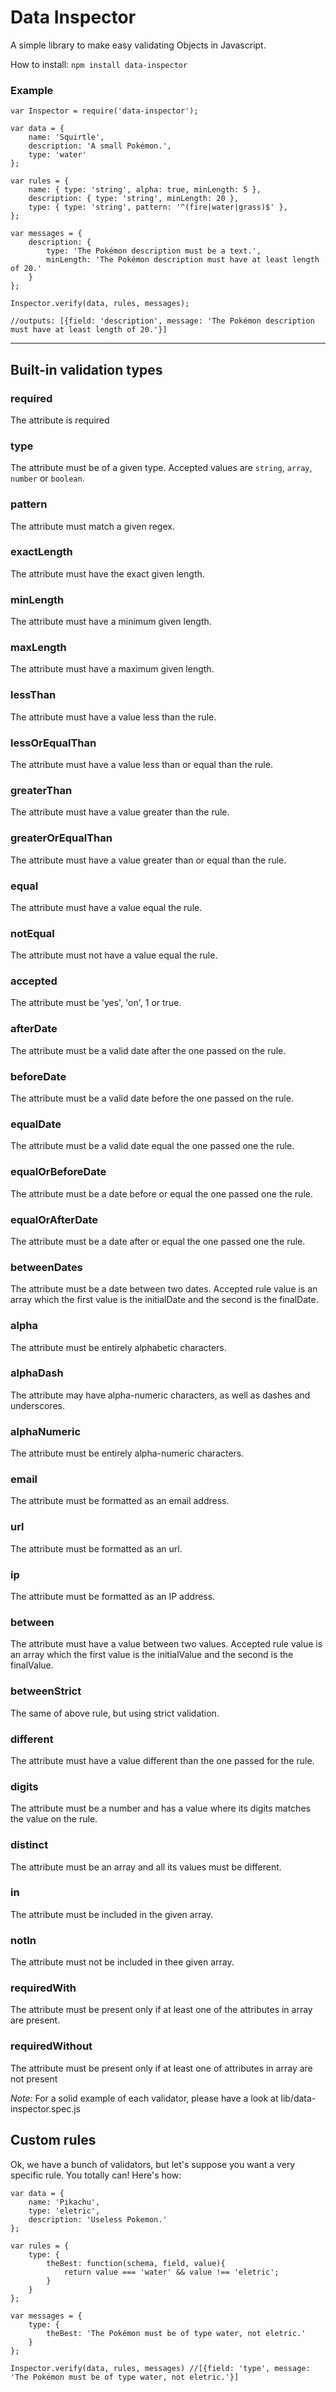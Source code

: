 # Data Inspector

A simple library to make easy validating Objects in Javascript.

How to install:
`npm install data-inspector`

### Example

```
var Inspector = require('data-inspector');

var data = {
	name: 'Squirtle',
	description: 'A small Pokémon.',
	type: 'water'
};

var rules = {
	name: { type: 'string', alpha: true, minLength: 5 },
	description: { type: 'string', minLength: 20 },
	type: { type: 'string', pattern: '^(fire|water|grass)$' },
};

var messages = {
	description: {
		type: 'The Pokémon description must be a text.',
		minLength: 'The Pokémon description must have at least length of 20.'
	}
};

Inspector.verify(data, rules, messages);

//outputs: [{field: 'description', message: 'The Pokémon description must have at least length of 20.'}]
```

* * *
## Built-in validation types

### required

The attribute is required

### type

The attribute must be of a given type. Accepted values are `string`, `array`, `number` or `boolean`.

### pattern

The attribute must match a given regex.

### exactLength

The attribute must have the exact given length.

### minLength

The attribute must have a minimum given length.

### maxLength

The attribute must have a maximum given length.

### lessThan

The attribute must have a value less than the rule.

### lessOrEqualThan

The attribute must have a value less than or equal than the rule.

### greaterThan

The attribute must have a value greater than the rule.

### greaterOrEqualThan

The attribute must have a value greater than or equal than the rule.

### equal

The attribute must have a value equal the rule.

### notEqual

The attribute must not have a value equal the rule.

### accepted

The attribute must be 'yes', 'on', 1 or true.

### afterDate

The attribute must be a valid date after the one passed on the rule.

### beforeDate

The attribute must be a valid date before the one passed on the rule.

### equalDate

The attribute must be a valid date equal the one passed one the rule.

### equalOrBeforeDate

The attribute must be a date before or equal the one passed one the rule.

### equalOrAfterDate

The attribute must be a date after or equal the one passed one the rule.

### betweenDates

The attribute must be a date between two dates. Accepted rule value is an array which the first value is the initialDate and the second is the finalDate.

### alpha

The attribute must be entirely alphabetic characters.

### alphaDash

The attribute may have alpha-numeric characters, as well as dashes and underscores.

### alphaNumeric

The attribute must be entirely alpha-numeric characters.

### email

The attribute must be formatted as an email address.

### url

The attribute must be formatted as an url.

### ip

The attribute must be formatted as an IP address.

### between

The attribute must have a value between two values. Accepted rule value is an array which the first value is the initialValue and the second is the finalValue.

### betweenStrict

The same of above rule, but using strict validation.

### different

The attribute must have a value different than the one passed for the rule.

### digits

The attribute must be a number and has a value where its digits matches the value on the rule.

### distinct

The attribute must be an array and all its values must be different.

### in

The attribute must be included in the given array.

### notIn

The attribute must not be included in thee given array.

### requiredWith

The attribute must be present only if at least one of the attributes in array are present.

### requiredWithout

The attribute must be present only if at least one of attributes in array are not present

*Note:* For a solid example of each validator, please have a look at lib/data-inspector.spec.js

## Custom rules

Ok, we have a bunch of validators, but let's suppose you want a very specific rule. You totally can! Here's how:

```
var data = {
	name: 'Pikachu',
	type: 'eletric',
	description: 'Useless Pokemon.'
};

var rules = {
	type: {
		theBest: function(schema, field, value){
			return value === 'water' && value !== 'eletric';
		}
	}
};

var messages = {
	type: {
		theBest: 'The Pokémon must be of type water, not eletric.'
	}
};

Inspector.verify(data, rules, messages) //[{field: 'type', message: 'The Pokémon must be of type water, not eletric.'}]
```
